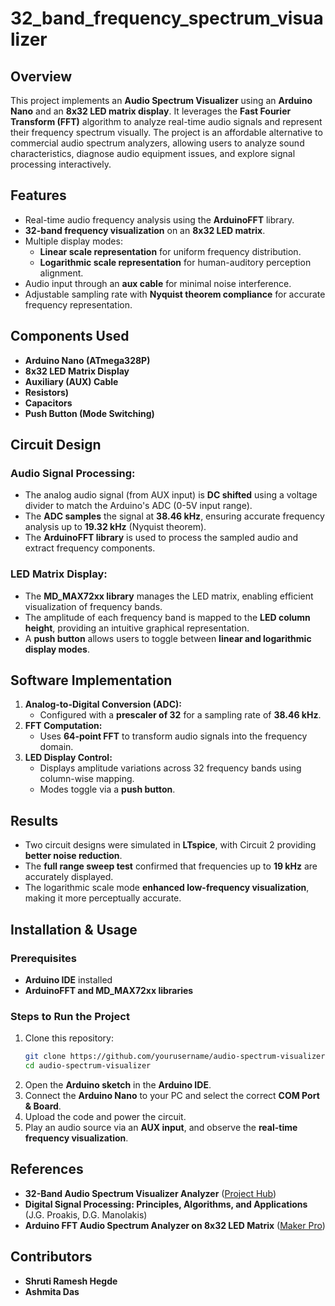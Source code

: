 # 32_band_frequency_spectrum_visualizer

## Overview
This project implements an **Audio Spectrum Visualizer** using an **Arduino Nano** and an **8x32 LED matrix display**. It leverages the **Fast Fourier Transform (FFT)** algorithm to analyze real-time audio signals and represent their frequency spectrum visually. The project is an affordable alternative to commercial audio spectrum analyzers, allowing users to analyze sound characteristics, diagnose audio equipment issues, and explore signal processing interactively.

## Features
- Real-time audio frequency analysis using the **ArduinoFFT** library.
- **32-band frequency visualization** on an **8x32 LED matrix**.
- Multiple display modes:
  - **Linear scale representation** for uniform frequency distribution.
  - **Logarithmic scale representation** for human-auditory perception alignment.
- Audio input through an **aux cable** for minimal noise interference.
- Adjustable sampling rate with **Nyquist theorem compliance** for accurate frequency representation.

## Components Used
- **Arduino Nano (ATmega328P)**
- **8x32 LED Matrix Display**
- **Auxiliary (AUX) Cable**
- **Resistors)**
- **Capacitors**
- **Push Button (Mode Switching)**

## Circuit Design
### Audio Signal Processing:
- The analog audio signal (from AUX input) is **DC shifted** using a voltage divider to match the Arduino's ADC (0-5V input range).
- The **ADC samples** the signal at **38.46 kHz**, ensuring accurate frequency analysis up to **19.32 kHz** (Nyquist theorem).
- The **ArduinoFFT library** is used to process the sampled audio and extract frequency components.

### LED Matrix Display:
- The **MD_MAX72xx library** manages the LED matrix, enabling efficient visualization of frequency bands.
- The amplitude of each frequency band is mapped to the **LED column height**, providing an intuitive graphical representation.
- A **push button** allows users to toggle between **linear and logarithmic display modes**.

## Software Implementation
1. **Analog-to-Digital Conversion (ADC):**
   - Configured with a **prescaler of 32** for a sampling rate of **38.46 kHz**.
2. **FFT Computation:**
   - Uses **64-point FFT** to transform audio signals into the frequency domain.
3. **LED Display Control:**
   - Displays amplitude variations across 32 frequency bands using column-wise mapping.
   - Modes toggle via a **push button**.

## Results
- Two circuit designs were simulated in **LTspice**, with Circuit 2 providing **better noise reduction**.
- The **full range sweep test** confirmed that frequencies up to **19 kHz** are accurately displayed.
- The logarithmic scale mode **enhanced low-frequency visualization**, making it more perceptually accurate.

## Installation & Usage
### Prerequisites
- **Arduino IDE** installed
- **ArduinoFFT and MD_MAX72xx libraries**

### Steps to Run the Project
1. Clone this repository:
   ```sh
   git clone https://github.com/yourusername/audio-spectrum-visualizer.git
   cd audio-spectrum-visualizer
   ```
2. Open the **Arduino sketch** in the **Arduino IDE**.
3. Connect the **Arduino Nano** to your PC and select the correct **COM Port & Board**.
4. Upload the code and power the circuit.
5. Play an audio source via an **AUX input**, and observe the **real-time frequency visualization**.

## References
- **32-Band Audio Spectrum Visualizer Analyzer** ([Project Hub](https://projecthub.arduino.cc/shajeeb/32-band-audio-spectrum-visualizer-analyzer-924af5))
- **Digital Signal Processing: Principles, Algorithms, and Applications** (J.G. Proakis, D.G. Manolakis)
- **Arduino FFT Audio Spectrum Analyzer on 8x32 LED Matrix** ([Maker Pro](https://maker.pro/arduino/projects/arduino-fft-audio-spectrum-analyzer-on-8x32-color-matrix-ws2812b))

## Contributors
- **Shruti Ramesh Hegde**  
- **Ashmita Das**  
